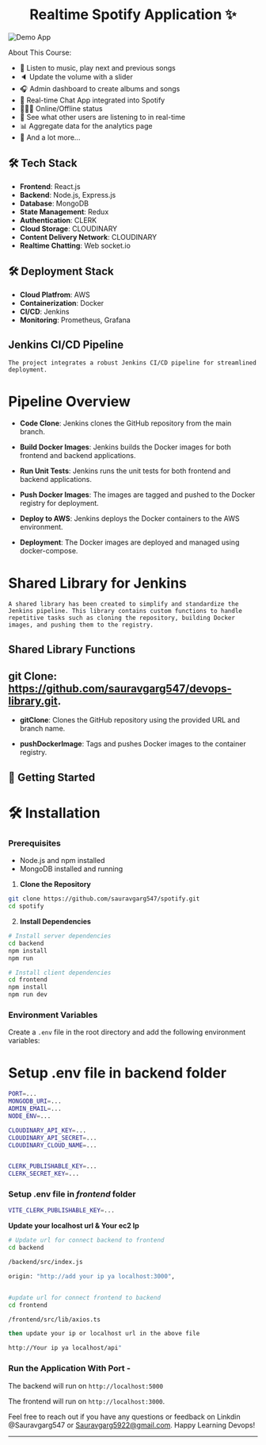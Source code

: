 <h1 align="center">Realtime Spotify Application ✨</h1>

![Demo App](/frontend/public/screenshot-for-readme.png)


About This Course:

-   🎸 Listen to music, play next and previous songs
-   🔈 Update the volume with a slider
-   🎧 Admin dashboard to create albums and songs
-   💬 Real-time Chat App integrated into Spotify
-   👨🏼‍💼 Online/Offline status
-   👀 See what other users are listening to in real-time
-   📊 Aggregate data for the analytics page
-   🚀 And a lot more...

## 🛠 Tech Stack

- **Frontend**: React.js
- **Backend**: Node.js, Express.js
- **Database**: MongoDB
- **State Management**: Redux
- **Authentication**: CLERK
- **Cloud Storage**: CLOUDINARY
- **Content Delivery Network**: CLOUDINARY
- **Realtime Chatting**: Web socket.io

## 🛠 Deployment Stack
- **Cloud Platfrom**: AWS
- **Containerization**: Docker
- **CI/CD**: Jenkins
- **Monitoring**: Prometheus, Grafana



##  Jenkins CI/CD Pipeline
    The project integrates a robust Jenkins CI/CD pipeline for streamlined deployment.

# Pipeline Overview

- **Code Clone**: Jenkins clones the GitHub repository from the main branch.

- **Build Docker Images**: Jenkins builds the Docker images for both frontend and backend applications.

- **Run Unit Tests**: Jenkins runs the unit tests for both frontend and backend applications.

- **Push Docker Images**: The images are tagged and pushed to the Docker registry for deployment.

- **Deploy to AWS**: Jenkins deploys the Docker containers to the AWS environment.

- **Deployment**: The Docker images are deployed and managed using docker-compose.

# Shared Library for Jenkins
    A shared library has been created to simplify and standardize the Jenkins pipeline. This library contains custom functions to handle repetitive tasks such as cloning the repository, building Docker images, and pushing them to the registry.

## Shared Library Functions
## git Clone: https://github.com/sauravgarg547/devops-library.git.

- **gitClone**: Clones the GitHub repository using the provided URL and branch name.


- **pushDockerImage**: Tags and pushes Docker images to the container registry.

## 🚀 Getting Started
# 🛠 Installation

### Prerequisites

- Node.js and npm installed
- MongoDB installed and running

1. **Clone the Repository**

```bash
git clone https://github.com/sauravgarg547/spotify.git
cd spotify
```

2. **Install Dependencies**

```bash
# Install server dependencies
cd backend
npm install
npm run

# Install client dependencies
cd frontend
npm install
npm run dev

```
### Environment Variables
Create a `.env` file in the root directory and add the following environment variables:
# Setup .env file in backend folder

```bash
PORT=...
MONGODB_URI=...
ADMIN_EMAIL=...
NODE_ENV=...

CLOUDINARY_API_KEY=...
CLOUDINARY_API_SECRET=...
CLOUDINARY_CLOUD_NAME=...


CLERK_PUBLISHABLE_KEY=...
CLERK_SECRET_KEY=...
```

### Setup .env file in _frontend_ folder

```bash
VITE_CLERK_PUBLISHABLE_KEY=...
```
 **Update your localhost url & Your ec2 Ip**

```bash
# Update url for connect backend to frontend 
cd backend

/backend/src/index.js

origin: "http://add your ip ya localhost:3000",


#update url for connect frontend to backend
cd frontend

/frontend/src/lib/axios.ts

then update your ip or localhost url in the above file  

http://Your ip ya localhost/api"
```


### Run the Application With Port - 
The backend will run on `http://localhost:5000` 

The frontend will run on `http://localhost:3000`.


Feel free to reach out if you have any questions or feedback on Linkdin 
@Sauravgarg547 or Sauravgarg5922@gmail.com. Happy Learning Devops!

---
